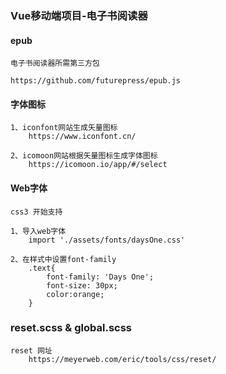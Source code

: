 ### Vue移动端项目-电子书阅读器

#### epub

```
电子书阅读器所需第三方包

https://github.com/futurepress/epub.js
```

#### 字体图标

```
1、iconfont网站生成矢量图标
	https://www.iconfont.cn/

2、icomoon网站根据矢量图标生成字体图标
	https://icomoon.io/app/#/select
```

#### Web字体

```
css3 开始支持

1、导入web字体
	import './assets/fonts/daysOne.css'
	
2、在样式中设置font-family
	.text{
        font-family: 'Days One';
        font-size: 30px;
        color:orange;
    }
```

### reset.scss & global.scss

```
reset 网址
	https://meyerweb.com/eric/tools/css/reset/
```

